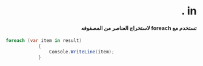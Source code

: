 ﻿

# <div dir = rtl > in .</dir >

#### <div dir = rtl >  تستخدم مع foreach لاستخراج العناصر من المصفوفه</dir >

```csharp
foreach (var item in result)
            {
                Console.WriteLine(item);
            }
``` 

